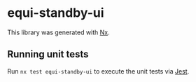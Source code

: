 # equi-standby-ui

This library was generated with [Nx](https://nx.dev).

## Running unit tests

Run `nx test equi-standby-ui` to execute the unit tests via [Jest](https://jestjs.io).
